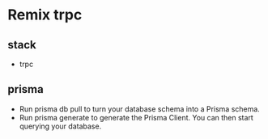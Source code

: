 # Remix trpc

## stack

- trpc

## prisma

- Run prisma db pull to turn your database schema into a Prisma schema.
- Run prisma generate to generate the Prisma Client. You can then start querying your database.
